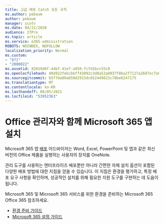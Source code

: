 ```yaml
---
title: 고급 배포 Catch 모든 규칙
ms.author: pebaum
author: pebaum
manager: scotv
ms.date: 04/21/2020
audience: ITPro
ms.topic: article
ms.service: o365-administration
ROBOTS: NOINDEX, NOFOLLOW
localization_priority: Normal
ms.custom:
- "871"
- "2000022"
ms.assetid: 82019d6f-44bf-41ef-a950-fcfd1bcc55c0
ms.openlocfilehash: 49d922febcbbff43092c3d8a52a8037f8ba2f7127a2687ec7a85094c76e63400
ms.sourcegitcommit: b5f7da89a650d2915dc652449623c78be6247175
ms.translationtype: MT
ms.contentlocale: ko-KR
ms.lasthandoff: 08/05/2021
ms.locfileid: "53952363"
---
```

# <a name="install-office-with-the-microsoft-365-apps-deployment-advisor"></a>Office 관리자와 함께 Microsoft 365 앱 설치

Microsoft 365 앱 [배포](https://go.microsoft.com/fwlink/?linkid=2145748) 어드바이저는 Word, Excel, PowerPoint 및 앱과 같은 최신 버전의 Office 제품을 실행하는 사용자의 장치를 OneNote.
  
관리 도구를 사용하는 엔터프라이즈 배포뿐만 아니라 간편한 자체 설치 옵션이 포함된 다양한 배포 방법에 대한 지침을 얻을 수 있습니다. 이 지침은 환경을 평가하고, 특정 배포 요구 사항을 확인하며, 성공적인 설치를 위해 필요한 지원 도구를 구현하는 데 도움이 됩니다.
  
Microsoft 365 및 Microsoft 365 서비스를 위한 환경을 준비하는 Microsoft 365 Office 365 참조하세요.

- [환경 준비 가이드](https://go.microsoft.com/fwlink/?linkid=2005213)
- [Microsoft 365 설정 가이드](https://go.microsoft.com/fwlink/?linkid=2072646)
